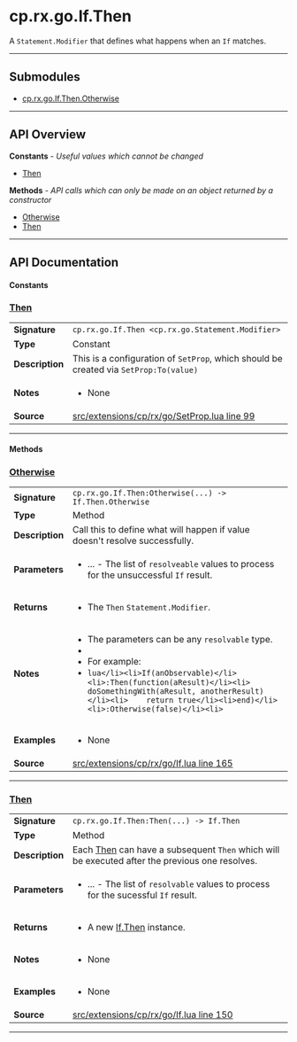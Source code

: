 # cp.rx.go.If.Then

A `Statement.Modifier` that defines what happens when an `If` matches.

---

## Submodules
 * [cp.rx.go.If.Then.Otherwise](cp.rx.go.If.Then.Otherwise.md)

---

## API Overview
**Constants** - _Useful values which cannot be changed_
 * [Then](#then)

**Methods** - _API calls which can only be made on an object returned by a constructor_
 * [Otherwise](#otherwise)
 * [Then](#then)


---

## API Documentation

#### Constants


### [Then](#then)

|                                             |                                                                                     |
| --------------------------------------------|-------------------------------------------------------------------------------------|
| **Signature**                               | `cp.rx.go.If.Then <cp.rx.go.Statement.Modifier>`                                                                    |
| **Type**                                    | Constant                                                                     |
| **Description**                             | This is a configuration of `SetProp`, which should be created via `SetProp:To(value)`                                                                     |
| **Notes**                                   | <ul><li>None</li></ul> |
| **Source**                                  | [src/extensions/cp/rx/go/SetProp.lua line 99](https://github.com/CommandPost/CommandPost/blob/develop/src/extensions/cp/rx/go/SetProp.lua#L99) |

---

#### Methods


### [Otherwise](#otherwise)

|                                             |                                                                                     |
| --------------------------------------------|-------------------------------------------------------------------------------------|
| **Signature**                               | `cp.rx.go.If.Then:Otherwise(...) -> If.Then.Otherwise`                                                                    |
| **Type**                                    | Method                                                                     |
| **Description**                             | Call this to define what will happen if value doesn't resolve successfully.                                                                     |
| **Parameters**                              | <ul><li>...  - The list of `resolveable` values to process for the unsuccessful `If` result.</li></ul> |
| **Returns**                                 | <ul><li>The `Then` `Statement.Modifier`.</li></ul>          |
| **Notes**                                   | <ul><li>The parameters can be any `resolvable` type.</li><li></li><li>For example:</li><li>```lua</li><li>If(anObservable)</li><li>:Then(function(aResult)</li><li>    doSomethingWith(aResult, anotherResult)</li><li>    return true</li><li>end)</li><li>:Otherwise(false)</li><li>```</li></ul> |
| **Examples**                                | <ul><li>None</li></ul> |
| **Source**                                  | [src/extensions/cp/rx/go/If.lua line 165](https://github.com/CommandPost/CommandPost/blob/develop/src/extensions/cp/rx/go/If.lua#L165) |

---


### [Then](#then)

|                                             |                                                                                     |
| --------------------------------------------|-------------------------------------------------------------------------------------|
| **Signature**                               | `cp.rx.go.If.Then:Then(...) -> If.Then`                                                                    |
| **Type**                                    | Method                                                                     |
| **Description**                             | Each [Then](cp.rx.go.If.Then.md) can have a subsequent `Then` which will be executed after the previous one resolves.                                                                     |
| **Parameters**                              | <ul><li>...  - The list of `resolvable` values to process for the sucessful `If` result.</li></ul> |
| **Returns**                                 | <ul><li>A new [If.Then](cp.rx.go.If.Then.md) instance.</li></ul>          |
| **Notes**                                   | <ul><li>None</li></ul> |
| **Examples**                                | <ul><li>None</li></ul> |
| **Source**                                  | [src/extensions/cp/rx/go/If.lua line 150](https://github.com/CommandPost/CommandPost/blob/develop/src/extensions/cp/rx/go/If.lua#L150) |

---


